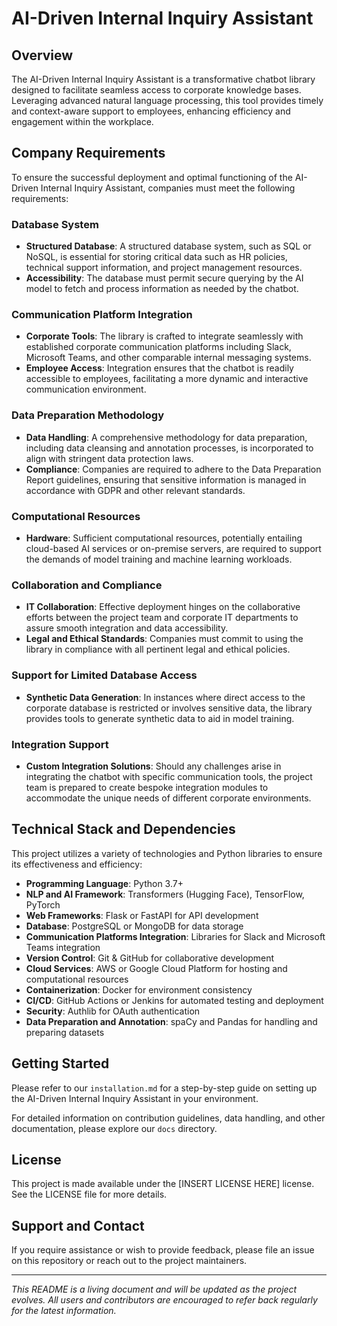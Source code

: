 # AI-Driven Internal Inquiry Assistant

## Overview
The AI-Driven Internal Inquiry Assistant is a transformative chatbot library designed to facilitate seamless access to corporate knowledge bases. Leveraging advanced natural language processing, this tool provides timely and context-aware support to employees, enhancing efficiency and engagement within the workplace.

## Company Requirements

To ensure the successful deployment and optimal functioning of the AI-Driven Internal Inquiry Assistant, companies must meet the following requirements:

### Database System
- **Structured Database**: A structured database system, such as SQL or NoSQL, is essential for storing critical data such as HR policies, technical support information, and project management resources.
- **Accessibility**: The database must permit secure querying by the AI model to fetch and process information as needed by the chatbot.

### Communication Platform Integration
- **Corporate Tools**: The library is crafted to integrate seamlessly with established corporate communication platforms including Slack, Microsoft Teams, and other comparable internal messaging systems.
- **Employee Access**: Integration ensures that the chatbot is readily accessible to employees, facilitating a more dynamic and interactive communication environment.

### Data Preparation Methodology
- **Data Handling**: A comprehensive methodology for data preparation, including data cleansing and annotation processes, is incorporated to align with stringent data protection laws.
- **Compliance**: Companies are required to adhere to the Data Preparation Report guidelines, ensuring that sensitive information is managed in accordance with GDPR and other relevant standards.

### Computational Resources
- **Hardware**: Sufficient computational resources, potentially entailing cloud-based AI services or on-premise servers, are required to support the demands of model training and machine learning workloads.

### Collaboration and Compliance
- **IT Collaboration**: Effective deployment hinges on the collaborative efforts between the project team and corporate IT departments to assure smooth integration and data accessibility.
- **Legal and Ethical Standards**: Companies must commit to using the library in compliance with all pertinent legal and ethical policies.

### Support for Limited Database Access
- **Synthetic Data Generation**: In instances where direct access to the corporate database is restricted or involves sensitive data, the library provides tools to generate synthetic data to aid in model training.

### Integration Support
- **Custom Integration Solutions**: Should any challenges arise in integrating the chatbot with specific communication tools, the project team is prepared to create bespoke integration modules to accommodate the unique needs of different corporate environments.

## Technical Stack and Dependencies

This project utilizes a variety of technologies and Python libraries to ensure its effectiveness and efficiency:
- **Programming Language**: Python 3.7+
- **NLP and AI Framework**: Transformers (Hugging Face), TensorFlow, PyTorch
- **Web Frameworks**: Flask or FastAPI for API development
- **Database**: PostgreSQL or MongoDB for data storage
- **Communication Platforms Integration**: Libraries for Slack and Microsoft Teams integration
- **Version Control**: Git & GitHub for collaborative development
- **Cloud Services**: AWS or Google Cloud Platform for hosting and computational resources
- **Containerization**: Docker for environment consistency
- **CI/CD**: GitHub Actions or Jenkins for automated testing and deployment
- **Security**: Authlib for OAuth authentication
- **Data Preparation and Annotation**: spaCy and Pandas for handling and preparing datasets

## Getting Started
Please refer to our `installation.md` for a step-by-step guide on setting up the AI-Driven Internal Inquiry Assistant in your environment.

For detailed information on contribution guidelines, data handling, and other documentation, please explore our `docs` directory.

## License
This project is made available under the [INSERT LICENSE HERE] license. See the LICENSE file for more details.

## Support and Contact
If you require assistance or wish to provide feedback, please file an issue on this repository or reach out to the project maintainers.

---

*This README is a living document and will be updated as the project evolves. All users and contributors are encouraged to refer back regularly for the latest information.*
